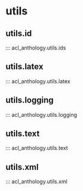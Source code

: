 # utils

## utils.id

::: acl_anthology.utils.ids

## utils.latex

::: acl_anthology.utils.latex

## utils.logging

::: acl_anthology.utils.logging

## utils.text

::: acl_anthology.utils.text

## utils.xml

::: acl_anthology.utils.xml
